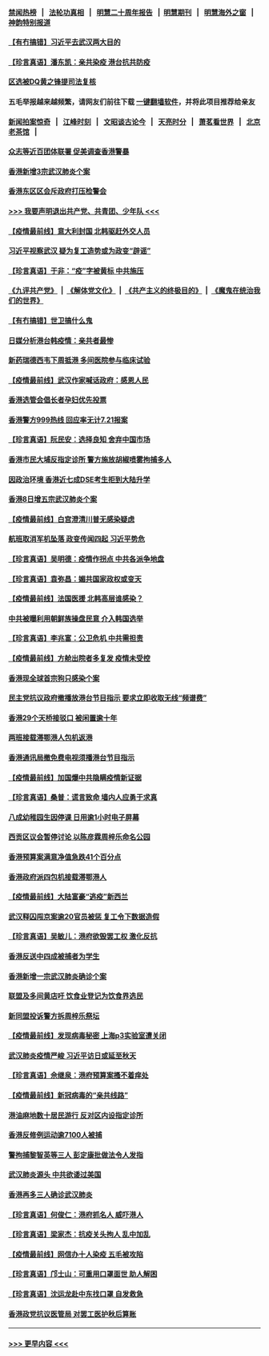 #### [禁闻热榜](热点新闻.md?=0)  &nbsp;&nbsp;|&nbsp;&nbsp; [法轮功真相](https://github.com/gfw-breaker/truth/blob/master/README.md?=0) &nbsp;&nbsp;|&nbsp;&nbsp; [明慧二十周年报告](https://github.com/gfw-breaker/mh-reports/blob/master/README.md?=0) &nbsp;&nbsp;|&nbsp;&nbsp;[明慧期刊](https://github.com/gfw-breaker/mh-qikan) &nbsp;&nbsp;|&nbsp;&nbsp; [明慧海外之窗](https://github.com/gfw-breaker/mh-news/blob/master/README.md?=0) &nbsp;&nbsp;|&nbsp;&nbsp; [神韵特别报道](https://github.com/gfw-breaker/mh-news/blob/master/shenyun.md?=0)
#### [【有冇搞错】习近平去武汉两大目的](../pages/nsc415/n11933210.md?t=03120502) 
#### [【珍言真语】潘东凯：亲共染疫 港台抗共防疫](../pages/nsc415/n11933162.md?t=03120502) 
#### [区选被DQ黄之锋提司法复核](../pages/nsc415/n11931195.md?t=03120502) 
#### 五毛举报越来越频繁，请网友们前往下载 [一键翻墙软件](https://github.com/gfw-breaker/ssr-accounts)，并将此项目推荐给亲友
#### [新闻拍案惊奇](https://github.com/gfw-breaker/banned-news/blob/master/pages/link4.md) &nbsp;&nbsp;|&nbsp;&nbsp; [江峰时刻](https://github.com/gfw-breaker/banned-news/blob/master/pages/link4.md) &nbsp;&nbsp;|&nbsp;&nbsp; [文昭谈古论今](https://github.com/gfw-breaker/banned-news/blob/master/pages/link4.md) &nbsp;&nbsp;|&nbsp;&nbsp; [天亮时分](https://github.com/gfw-breaker/banned-news/blob/master/pages/link4.md) &nbsp;&nbsp;|&nbsp;&nbsp; [萧茗看世界](https://github.com/gfw-breaker/banned-news/blob/master/pages/link4.md) &nbsp;&nbsp;|&nbsp;&nbsp; [北京老茶馆](https://github.com/gfw-breaker/banned-news/blob/master/pages/link4.md) &nbsp;&nbsp;|&nbsp;&nbsp; 
#### [众志等近百团体联署 促美调查香港警暴](../pages/nsc415/n11931152.md?t=03120502) 
#### [香港新增3宗武汉肺炎个案](../pages/nsc415/n11931136.md?t=03120502) 
#### [香港东区区会斥政府打压检警会](../pages/nsc415/n11931086.md?t=03120502) 
#### [>>> 我要声明退出共产党、共青团、少年队 <<<](https://github.com/begood0513/goodnews/blob/master/quit/letter.md) 
#### [【疫情最前线】意大利封国 北韩驱赶外交人员](../pages/nsc415/n11930660.md?t=03120502) 
#### [习近平视察武汉 疑为复工造势或为政变“辟谣”](../pages/nsc415/n11930847.md?t=03120502) 
#### [【珍言真语】于非：“疫”字被黄标 中共施压](../pages/nsc415/n11930410.md?t=03120502) 
#### [《九评共产党》](https://github.com/begood0513/9ping.md/blob/master/README.md) &nbsp;|&nbsp; [《解体党文化》](../../../../jtdwh.md/blob/master/README.md)  &nbsp;|&nbsp; [《共产主义的终极目的》](../../../../gczydzjmd.md/blob/master/README.md) &nbsp;|&nbsp; [《魔鬼在统治我们的世界》](../../../../mgztzwmdsj.md/blob/master/README.md) 
#### [【有冇搞错】世卫搞什么鬼](../pages/nsc415/n11930475.md?t=03120502) 
#### [日媒分析港台韩疫情：亲共者最惨](../pages/nsc415/n11928776.md?t=03120502) 
#### [新药瑞德西韦下周抵港 多间医院参与临床试验](../pages/nsc415/n11928462.md?t=03120502) 
#### [【疫情最前线】武汉作家喊话政府：感恩人民](../pages/nsc415/n11927940.md?t=03120502) 
#### [香港选管会倡长者孕妇优先投票](../pages/nsc415/n11928449.md?t=03120502) 
#### [香港警方999热线 回应率无计7.21报案](../pages/nsc415/n11928448.md?t=03120502) 
#### [【珍言真语】阮民安：选择良知 舍弃中国市场](../pages/nsc415/n11927705.md?t=03120502) 
#### [香港市民大埔反指定诊所 警方施放胡椒喷雾拘捕多人](../pages/nsc415/n11925774.md?t=03120502) 
#### [因政治环境 香港近七成DSE考生拒到大陆升学](../pages/nsc415/n11925759.md?t=03120502) 
#### [香港8日增五宗武汉肺炎个案](../pages/nsc415/n11925736.md?t=03120502) 
#### [【疫情最前线】白宫澄清川普无感染疑虑](../pages/nsc415/n11925567.md?t=03120502) 
#### [航班取消军机坠落 政变传闻四起 习近平势危](../pages/nsc415/n11925467.md?t=03120502) 
#### [【珍言真语】吴明德：疫情作拐点 中共各派争地盘](../pages/nsc415/n11925299.md?t=03120502) 
#### [【珍言真语】袁弥昌：媚共国家政权或变天](../pages/nsc415/n11923199.md?t=03120502) 
#### [【疫情最前线】法国医援 北韩高层谁感染？](../pages/nsc415/n11920850.md?t=03120502) 
#### [中共被曝利用朝鲜族操盘民意 介入韩国选举](../pages/nsc415/n11921006.md?t=03120502) 
#### [【珍言真语】李兆富：公卫危机 中共需担责](../pages/nsc415/n11920422.md?t=03120502) 
#### [【疫情最前线】方舱出院者多复发 疫情未受控](../pages/nsc415/n11918637.md?t=03120502) 
#### [香港现全球首宗狗只感染个案](../pages/nsc415/n11918710.md?t=03120502) 
#### [民主党抗议政府撤播放港台节目指示 要求立即收取无线“频谱费”](../pages/nsc415/n11918681.md?t=03120502) 
#### [香港29个天桥接驳口 被闲置逾十年](../pages/nsc415/n11918654.md?t=03120502) 
#### [两班接载滞鄂港人包机返港](../pages/nsc415/n11915855.md?t=03120502) 
#### [香港通讯局撤免费电视须播港台节目指示](../pages/nsc415/n11915831.md?t=03120502) 
#### [【疫情最前线】加国爆中共隐瞒疫情新证据](../pages/nsc415/n11915482.md?t=03120502) 
#### [【珍言真语】桑普：谎言致命 墙内人应勇于求真](../pages/nsc415/n11915169.md?t=03120502) 
#### [八成幼稚园生因停课 日用逾1小时电子屏幕](../pages/nsc415/n11913263.md?t=03120502) 
#### [西贡区议会暂停讨论 以陈彦霖周梓乐命名公园](../pages/nsc415/n11913248.md?t=03120502) 
#### [香港预算案满意净值急跌41个百分点](../pages/nsc415/n11913236.md?t=03120502) 
#### [香港政府派四包机接载滞鄂港人](../pages/nsc415/n11913211.md?t=03120502) 
#### [【疫情最前线】大陆富豪“逃疫”新西兰](../pages/nsc415/n11913160.md?t=03120502) 
#### [武汉释囚闯京案逾20官员被惩 复工令下数据造假](../pages/nsc415/n11912743.md?t=03120502) 
#### [【珍言真语】吴敏儿：港府欲毁罢工权 激化反抗](../pages/nsc415/n11912457.md?t=03120502) 
#### [香港反送中四成被捕者为学生](../pages/nsc415/n11910730.md?t=03120502) 
#### [香港新增一宗武汉肺炎确诊个案](../pages/nsc415/n11910724.md?t=03120502) 
#### [联盟及多间黄店吁 饮食业登记为饮食界选民](../pages/nsc415/n11910718.md?t=03120502) 
#### [新同盟投诉警方拆周梓乐祭坛](../pages/nsc415/n11910707.md?t=03120502) 
#### [【疫情最前线】发现病毒秘密 上海p3实验室遭关闭](../pages/nsc415/n11910640.md?t=03120502) 
#### [武汉肺炎疫情严峻 习近平访日或延至秋天](../pages/nsc415/n11910570.md?t=03120502) 
#### [【珍言真语】佘继泉：港府预算案搔不着痒处](../pages/nsc415/n11910011.md?t=03120502) 
#### [【疫情最前线】新冠病毒的“亲共线路”](../pages/nsc415/n11907734.md?t=03120502) 
#### [港油麻地数十居民游行 反对区内设指定诊所](../pages/nsc415/n11907900.md?t=03120502) 
#### [香港反修例运动逾7100人被捕](../pages/nsc415/n11907922.md?t=03120502) 
#### [警拘捕黎智英等三人 彭定康批做法令人发指](../pages/nsc415/n11907905.md?t=03120502) 
#### [武汉肺炎源头 中共欲诿过美国](../pages/nsc415/n11907665.md?t=03120502) 
#### [香港再多三人确诊武汉肺炎](../pages/nsc415/n11907846.md?t=03120502) 
#### [【珍言真语】何俊仁：港府抓名人 威吓港人](../pages/nsc415/n11907561.md?t=03120502) 
#### [【珍言真语】梁家杰：抗疫关头拘人 乱中加乱](../pages/nsc415/n11907444.md?t=03120502) 
#### [【疫情最前线】网信办十人染疫 五毛被攻陷](../pages/nsc415/n11903757.md?t=03120502) 
#### [【珍言真语】邝士山：可重用口罩面世 助人解困](../pages/nsc415/n11903875.md?t=03120502) 
#### [【珍言真语】沈运龙赴中东找口罩 自发救急](../pages/nsc415/n11903291.md?t=03120502) 
#### [香港政党抗议医管局 对罢工医护秋后算账](../pages/nsc415/n11901746.md?t=03120502) 

----
#### [ >>> 更早内容 <<< ](../indexes/nsc415-earlier.md)
